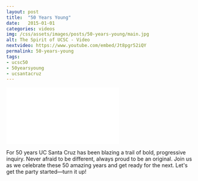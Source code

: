 ```yaml
---
layout: post
title:  "50 Years Young"
date:   2015-01-01
categories: videos
img: /css/assets/images/posts/50-years-young/main.jpg
alt: The Spirit of UCSC - Video
nextvideo: https://www.youtube.com/embed/Jt8pgr52iQY
permalink: 50-years-young
tags: 
- ucsc50
- 50yearsyoung
- ucsantacruz
---
```


<iframe src="//www.youtube.com/embed/Jt8pgr52iQY" frameborder="0" allowfullscreen class="iframe-youtube"></iframe>

For 50 years UC Santa Cruz has been blazing a trail of bold, progressive inquiry. Never afraid to be different, always proud to be an original. Join us as we celebrate these 50 amazing years and get ready for the next. Let's get the party started—turn it up!